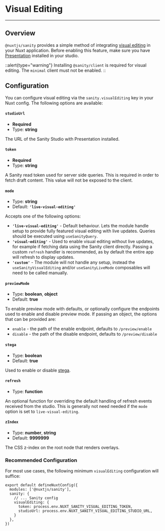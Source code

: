 # Visual Editing

---

## Overview

`@nuxtjs/sanity` provides a simple method of integrating [visual editing](https://www.sanity.io/docs/visual-editing) in your Nuxt application. Before enabling this feature, make sure you have [Presentation](https://www.sanity.io/docs/presentation) installed in your studio.

::alert{type="warning"}
Installing `@sanity/client` is required for visual editing. The `minimal` client must not be enabled.
::

## Configuration

You can configure visual editing via the `sanity.visualEditing` key in your Nuxt config. The following options are available:

#### `studioUrl`

- **Required**
- Type: **string**

The URL of the Sanity Studio with Presentation installed.

#### `token`

- **Required**
- Type: **string**

A Sanity read token used for server side queries. This is required in order to fetch draft content. This value will not be exposed to the client.

#### `mode`

- Type: **string**
- Default: **`'live-visual-editing'`**

Accepts one of the following options:

- **`'live-visual-editing'`** - Default behaviour. Lets the module handle setup to provide fully featured visual editing with live updates. Queries should be executed using `useSanityQuery`.
- **`'visual-editing'`** - Used to enable visual editing without live updates, for example if fetching data using the Sanity client directly. Passing a custom `refresh` handler is recommended, as by default the entire app will refresh to display updates.
- **`'custom'`** - The module will not handle any setup, instead the `useSanityVisualEditing` and/or `useSanityLiveMode` composables will need to be called manually.

#### `previewMode`

- Type: **boolean**, **object**
- Default: **true**

To enable preview mode with defaults, or optionally configure the endpoints used to enable and disable preview mode. If passing an object, the options that can be provided are:

- `enable` - the path of the enable endpoint, defaults to `/preview/enable`
- `disable` - the path of the disable endpoint, defaults to `/preview/disable`

#### `stega`

- Type: **boolean**
- Default: **true**

Used to enable or disable [stega](https://www.sanity.io/docs/loaders-and-overlays#1dbcc04a7093).


#### `refresh`

- Type: **function**

An optional function for overriding the default handling of refresh events received from the studio. This is generally not need needed if the `mode` option is set to `live-visual-editing`.

#### `zIndex`

- Type: **number**, **string**
- Default: **9999999**

The CSS z-index on the root node that renders overlays.

### Recommended Configuration

For most use cases, the following minimum `visualEditing` configuration will suffice:

```ts{}[nuxt.config.ts]
export default defineNuxtConfig({
  modules: ['@nuxtjs/sanity'],
  sanity: {
    // ... Sanity config
    visualEditing: {
      token: process.env.NUXT_SANITY_VISUAL_EDITING_TOKEN,
      studioUrl: process.env.NUXT_SANITY_VISUAL_EDITING_STUDIO_URL,
    }
  },
})
```
